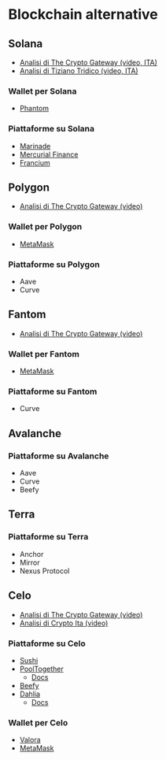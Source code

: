 # Blockchain alternative

## Solana

- [Analisi di The Crypto Gateway (video, ITA)](https://youtu.be/azL1q-vAx1M)
- [Analisi di Tiziano Tridico (video, ITA)](https://www.youtube.com/watch?v=GR1D7VrK5oY)

### Wallet per Solana

- [Phantom](https://phantom.app/)

### Piattaforme su Solana

- [Marinade](https://marinade.finance/)
- [Mercurial Finance](https://mercurial.finance/)
- [Francium](https://francium.io/)

## Polygon

- [Analisi di The Crypto Gateway (video)](https://youtu.be/E29jCTsIKOs)

### Wallet per Polygon

- [MetaMask](https://metamask.io)

### Piattaforme su Polygon

- Aave
- Curve

## Fantom

- [Analisi di The Crypto Gateway (video)](https://youtu.be/C3CwGCGh97g)

### Wallet per Fantom

- [MetaMask](https://metamask.io)

### Piattaforme su Fantom

- Curve

## Avalanche

### Piattaforme su Avalanche

- Aave
- Curve
- Beefy

## Terra

### Piattaforme su Terra

- Anchor
- Mirror
- Nexus Protocol

## Celo

- [Analisi di The Crypto Gateway (video)](https://youtu.be/Tvqwhr4oCGY)
- [Analisi di Crypto Ita (video)](https://youtu.be/0veuPDIfL_c)

### Piattaforme su Celo
- [Sushi](https://app.sushi.com/farm)
- [PoolTogether](https://app.pooltogether.com/?filter=celo)
  - [Docs](https://docs.pooltogether.com/)
- [Beefy](https://app.beefy.finance/#/celo)
- [Dahlia](https://dahlia.finance/)
  - [Docs](https://dahlia-finance.gitbook.io/dahlia-finance/)

### Wallet per Celo

- [Valora](https://valoraapp.com/)
- [MetaMask](https://metamask.io)
